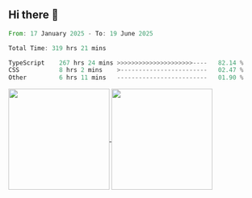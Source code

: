 ## Hi there 👋
<!--START_SECTION:waka-->

```rust
From: 17 January 2025 - To: 19 June 2025

Total Time: 319 hrs 21 mins

TypeScript    267 hrs 24 mins >>>>>>>>>>>>>>>>>>>>>----   82.14 %
CSS           8 hrs 2 mins    >------------------------   02.47 %
Other         6 hrs 11 mins   -------------------------   01.90 %
```

<!--END_SECTION:waka-->

<a href="https://github.com/anuraghazra/github-readme-stats">
  <img height=200 align="center" src="https://github-readme-stats.vercel.app/api/top-langs/?username=paulgeorge35&layout=donut&langs_count=5&theme=transparent" />
</a>
<a href="https://github.com/anuraghazra/convoychat">
  <img height=200 align="center" src="https://github-readme-stats.vercel.app/api?username=paulgeorge35&show_icons=true&show=prs_merged&theme=transparent&rank_icon=github" />
</a>
